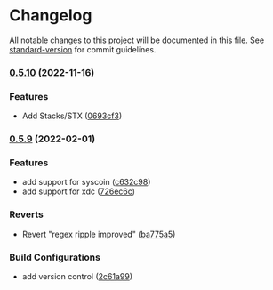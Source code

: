 # Changelog

All notable changes to this project will be documented in this file. See [standard-version](https://github.com/conventional-changelog/standard-version) for commit guidelines.

### [0.5.10](https://github.com/christsim/multicoin-address-validator/compare/v0.5.9...v0.5.10) (2022-11-16)


### Features

* Add Stacks/STX ([0693cf3](https://github.com/christsim/multicoin-address-validator/commit/0693cf30accee97c45902f257c7c408569bcf6e5))

### [0.5.9](https://github.com/christsim/multicoin-address-validator/compare/v0.2.1...v0.5.9) (2022-02-01)


### Features

* add support for syscoin ([c632c98](https://github.com/christsim/multicoin-address-validator/commit/c632c9858238c4a01dccba3f9e1b79d16a76cd69))
* add support for xdc ([726ec6c](https://github.com/christsim/multicoin-address-validator/commit/726ec6c481214603aec0ce8b35c8bda11b630ecd))


### Reverts

* Revert "regex ripple improved" ([ba775a5](https://github.com/christsim/multicoin-address-validator/commit/ba775a5f905878ba6f6dfa28fbcf8d6777ab0766))


### Build Configurations

* add version control ([2c61a99](https://github.com/christsim/multicoin-address-validator/commit/2c61a99bf7d7d34a9bcef68c6768577b13476e94))
